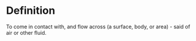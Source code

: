 # Definition

To come in contact with, and flow across (a surface, body, or area) -
said of air or other fluid.
